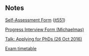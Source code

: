 ## Notes

[Self-Assessment Form](https://www.maths.cam.ac.uk/sites/www.maths.cam.ac.uk/files/pre2014/postgrad/mathiii/SA.pdf) ([jt551](SA.jt551.pdf))

[Progress Interview Form (Michaelmas)](https://www.maths.cam.ac.uk/sites/www.maths.cam.ac.uk/files/interview1revised.pdf)

[Talk: Applying for PhDs (26 Oct 2016)](phd)

[Exam timetable](https://www.maths.cam.ac.uk/current-students-master-mathematics-master-advanced-studypart-iii-mathematical-tripos/Timetable.pdf)
